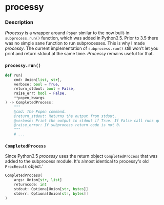 
# processy

### Description

*Processy* is a wrapper around `Popen` similar to the now built-in `subprocess.run()` function, which was added in Python3.5. Prior to 3.5 there was no simple sane function to run subprocesses. This is why I made *processy*.  The current implementation of `subprocess.run()` still won't let you print and return stdout at the same time. *Processy*  remains useful for that.

### `processy.run()`
```python
def run(
    cmd: Union[list, str],
    verbose: bool = True,
    return_stdout: bool = False,
    raise_err: bool = False,
    **popen_kwargs
) -> CompletedProcess:
    """
    @cmd: The Popen command.
    @return_stdout: Returns the output from stdout.
    @verbose: Print the output to stdout if True. If False call runs quite.
    @raise_error: If subprocess return code is not 0.
    """
    # ...
```
    
### `CompletedProcess`

Since Python3.5 *processy* uses the return object `CompletedProcess` that was added to the subprocess module. It's almost identical to processy's old `ProcResult` object.'

```python
CompletedProcess(
    args: Union[str, list]
    returncode: int
    stdout: Optiona[Union[str, bytes]]
    stderr: Optiona[Union[str, bytes]]
)
```
